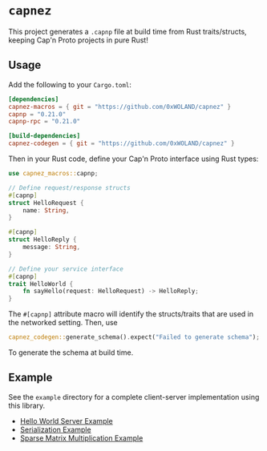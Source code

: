 # `capnez`

This project generates a `.capnp` file at build time from Rust traits/structs, keeping Cap'n Proto projects in pure Rust!

## Usage

Add the following to your `Cargo.toml`:

```toml
[dependencies]
capnez-macros = { git = "https://github.com/0xWOLAND/capnez" }
capnp = "0.21.0"
capnp-rpc = "0.21.0"

[build-dependencies]
capnez-codegen = { git = "https://github.com/0xWOLAND/capnez" }
```

Then in your Rust code, define your Cap'n Proto interface using Rust types:

```rust
use capnez_macros::capnp;

// Define request/response structs
#[capnp]
struct HelloRequest {
    name: String,
}

#[capnp]
struct HelloReply {
    message: String,
}

// Define your service interface
#[capnp]
trait HelloWorld {
    fn sayHello(request: HelloRequest) -> HelloReply;
}
```

The `#[capnp]` attribute macro will identify the structs/traits that are used in the networked setting. Then, use 

```rust
capnez_codegen::generate_schema().expect("Failed to generate schema");
```

To generate the schema at build time.


## Example

See the `example` directory for a complete client-server implementation using this library.
- [Hello World Server Example](./example/hello_world/README.md)
- [Serialization Example](./example/serialize/README.md)
- [Sparse Matrix Multiplication Example](./example/sparse_matrix/README.md)
